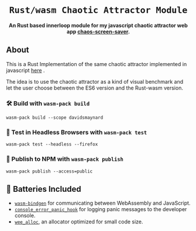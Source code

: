 <div align="center">

  <h1><code>Rust/wasm Chaotic Attractor Module</code></h1>

<strong>An Rust based innerloop module for my javascript chaotic attractor web app <a href="https:https://github.com/dmaynard/chaos-screen-saver">chaos-screen-saver</a>.</strong>

</div>

## About

This is a Rust Implementation of the same chaotic attractor implemented in javascript [here](https://github.com/dmaynard/attractor-iterator) .

The idea is to use the chaotic attractor as a kind of visual benchmark and let the user choose between the ES6 version and the Rust-wasm version.

### 🛠️ Build with `wasm-pack build`

```
wasm-pack build --scope davidsmaynard
```

### 🔬 Test in Headless Browsers with `wasm-pack test`

```
wasm-pack test --headless --firefox
```

### 🎁 Publish to NPM with `wasm-pack publish`

```
wasm-pack publish --access=public
```

## 🔋 Batteries Included

- [`wasm-bindgen`](https://github.com/rustwasm/wasm-bindgen) for communicating
  between WebAssembly and JavaScript.
- [`console_error_panic_hook`](https://github.com/rustwasm/console_error_panic_hook)
  for logging panic messages to the developer console.
- [`wee_alloc`](https://github.com/rustwasm/wee_alloc), an allocator optimized
  for small code size.
